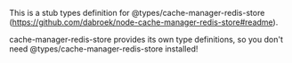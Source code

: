 This is a stub types definition for @types/cache-manager-redis-store (https://github.com/dabroek/node-cache-manager-redis-store#readme).

cache-manager-redis-store provides its own type definitions, so you don't need @types/cache-manager-redis-store installed!